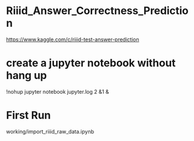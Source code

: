 # Riiid_Answer_Correctness_Prediction
https://www.kaggle.com/c/riiid-test-answer-prediction
# create a jupyter notebook without hang up
!nohup jupyter notebook jupyter.log 2 &1 &
# First Run
working/import_riiid_raw_data.ipynb
